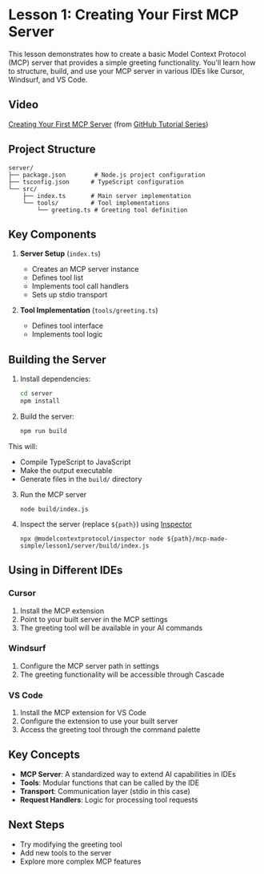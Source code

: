 # Lesson 1: Creating Your First MCP Server

This lesson demonstrates how to create a basic Model Context Protocol (MCP) server that provides a simple greeting functionality. You'll learn how to structure, build, and use your MCP server in various IDEs like Cursor, Windsurf, and VS Code.

## Video

[Creating Your First MCP Server](https://www.youtube.com/watch?v=rcjdfhhb6ZU) (from [GitHub Tutorial Series](https://github.com/modelcontextprotocol/tutorial))

## Project Structure

```
server/
├── package.json        # Node.js project configuration
├── tsconfig.json      # TypeScript configuration
└── src/
    ├── index.ts       # Main server implementation
    └── tools/         # Tool implementations
        └── greeting.ts # Greeting tool definition
```

## Key Components

1. **Server Setup** (`index.ts`)

   - Creates an MCP server instance
   - Defines tool list
   - Implements tool call handlers
   - Sets up stdio transport

2. **Tool Implementation** (`tools/greeting.ts`)
   - Defines tool interface
   - Implements tool logic

## Building the Server

1. Install dependencies:

   ```bash
   cd server
   npm install
   ```

2. Build the server:
   ```bash
   npm run build
   ```

This will:

- Compile TypeScript to JavaScript
- Make the output executable
- Generate files in the `build/` directory

3. Run the MCP server

   ```
   node build/index.js
   ```

4. Inspect the server (replace `${path}`) using [Inspector](https://github.com/modelcontextprotocol/inspector)

   ```
   npx @modelcontextprotocol/inspector node ${path}/mcp-made-simple/lesson1/server/build/index.js
   ```

## Using in Different IDEs

### Cursor

1. Install the MCP extension
2. Point to your built server in the MCP settings
3. The greeting tool will be available in your AI commands

### Windsurf

1. Configure the MCP server path in settings
2. The greeting functionality will be accessible through Cascade

### VS Code

1. Install the MCP extension for VS Code
2. Configure the extension to use your built server
3. Access the greeting tool through the command palette

## Key Concepts

- **MCP Server**: A standardized way to extend AI capabilities in IDEs
- **Tools**: Modular functions that can be called by the IDE
- **Transport**: Communication layer (stdio in this case)
- **Request Handlers**: Logic for processing tool requests

## Next Steps

- Try modifying the greeting tool
- Add new tools to the server
- Explore more complex MCP features
